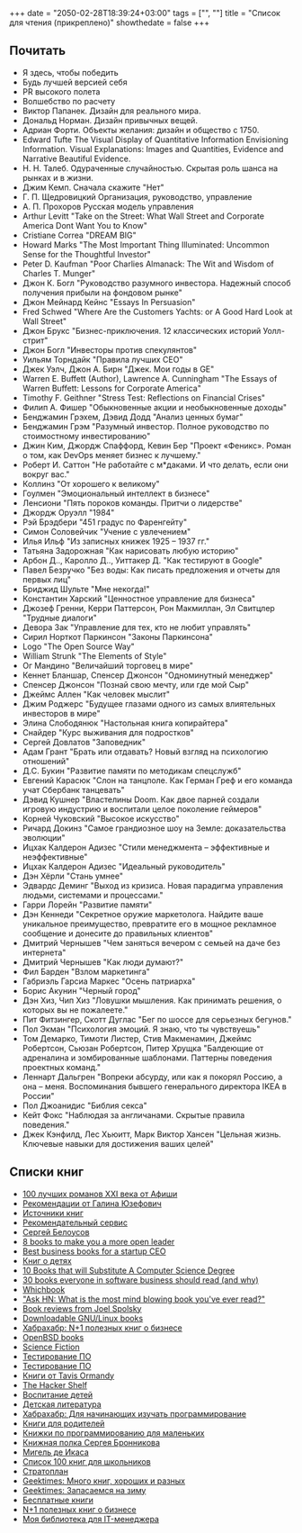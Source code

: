 +++
date = "2050-02-28T18:39:24+03:00"
tags = ["", ""]
title = "Список для чтения (прикреплено)"
showthedate = false
+++

## Почитать

* Я здесь, чтобы победить
* Будь лучшей версией себя
* PR высокого полета
* Волшебство по расчету
* Виктор Папанек. Дизайн для реального мира.
* Дональд Норман. Дизайн привычных вещей.
* Адриан Форти. Объекты желания: дизайн и общество с 1750.
* Edward Tufte The Visual Display of Quantitative Information
Envisioning Information. Visual Explanations: Images and Quantities, Evidence and Narrative Beautiful Evidence.
* Н. Н. Талеб. Одураченные случайностью. Скрытая роль шанса на рынках и в жизни.
* Джим Кемп. Сначала скажите "Нет"
* Г. П. Щедровицкий Организация, руководство, управление
* А. П. Прохоров Русская модель управления
* Arthur Levitt "Take on the Street: What Wall Street and Corporate America Dont Want You to Know"
* Cristiane Correa "DREAM BIG"
* Howard Marks "The Most Important Thing Illuminated: Uncommon Sense for the Thoughtful Investor"
* Peter D. Kaufman "Poor Charlies Almanack: The Wit and Wisdom of Charles T. Munger"
* Джон К. Богл "Руководство разумного инвестора. Надежный способ получения прибыли на фондовом рынке"
* Джон Мейнард Кейнс "Essays In Persuasion"
* Fred Schwed "Where Are the Customers Yachts: or A Good Hard Look at Wall Street"
* Джон Брукс "Бизнес-приключения. 12 классических историй Уолл-cтрит"
* Джон Богл "Инвесторы против спекулянтов"
* Уильям Торндайк "Правила лучших CEO"
* Джек Уэлч, Джон А. Бирн "Джек. Мои годы в GE"
* Warren E. Buffett (Author), Lawrence A. Cunningham "The Essays of Warren Buffett: Lessons for Corporate America"
* Timothy F. Geithner "Stress Test: Reflections on Financial Crises"
* Филип А. Фишер "Обыкновенные акции и необыкновенные доходы"
* Бенджамин Грэхем, Дэвид Додд "Анализ ценных бумаг"
* Бенджамин Грэм "Разумный инвестор. Полное руководство по стоимостному инвестированию"
* Джин Ким, Джордж Спаффорд, Кевин Бер "Проект «Феникс». Роман о том, как DevOps меняет бизнес к лучшему."
* Роберт И. Саттон "Не работайте с м*даками. И что делать, если они вокруг вас."
* Коллинз "От хорошего к великому"
* Гоулмен "Эмоциональный интеллект в бизнесе"
* Ленсиони "Пять пороков команды. Притчи о лидерстве"
* Джордж Оруэлл "1984"
* Рэй Брэдбери "451 градус по Фаренгейту"
* Симон Соловейчик "Учение с увлечением"
* Илья Ильф "Из записных книжек 1925 – 1937 гг."
* Татьяна Задорожная "Как нарисовать любую историю"
* Арбон Д.., Каролло Д.., Уиттакер Д. "Как тестируют в Google"
* Павел Безручко "Без воды: Как писать предложения и отчеты для первых лиц"
* Бриджид Шульте "Мне некогда!"
* Константин Харский "Ценностное управление для бизнеса"
* Джозеф Гренни, Керри Паттерсон, Рон Макмиллан, Эл Свитцлер "Трудные диалоги"
* Девора Зак "Управление для тех, кто не любит управлять"
* Сирил Норткот Паркинсон "Законы Паркинсона"
* Logo "The Open Source Way"
* William Strunk "The Elements of Style"
* Ог Мандино "Величайший торговец в мире"
* Кеннет Бланшар, Спенсер Джонсон "Одноминутный менеджер"
* Спенсер Джонсон "Познай свою мечту, или где мой Сыр"
* Джеймс Аллен "Как человек мыслит"
* Джим Роджерс "Будущее глазами одного из самых влиятельных инвесторов в мире"
* Элина Слободянюк "Настольная книга копирайтера"
* Снайдер "Курс выживания для подростков"
* Сергей Довлатов "Заповедник"
* Адам Грант "Брать или отдавать? Новый взгляд на психологию отношений"
* Д.С. Букин "Развитие памяти по методикам спецслужб"
* Евгений Карасюк "Слон на танцполе. Как Герман Греф и его команда учат Сбербанк танцевать"
* Дэвид Кушнер "Властелины Doom. Как двое парней создали игровую индустрию и воспитали целое поколение геймеров"
* Корней Чуковский "Высокое искусство"
* Ричард Докинз "Самое грандиозное шоу на Земле: доказательства эволюции"
* Ицхак Калдерон Адизес "Стили менеджмента – эффективные и неэффективные"
* Ицхак Калдерон Адизес "Идеальный руководитель"
* Дэн Хёрли "Стань умнее"
* Эдвардс Деминг "Выход из кризиса. Новая парадигма управления людьми, системами и процессами."
* Гарри Лорейн "Развитие памяти"
* Дэн Кеннеди "Секретное оружие маркетолога. Найдите ваше уникальное прeимущество, превратите его в мощное рекламное сообщение и донесите до правильных клиентов"
* Дмитрий Чернышев "Чем заняться вечером с семьей на даче без интернета"
* Дмитрий Чернышев "Как люди думают?"
* Фил Барден "Взлом маркетинга"
* Габриэль Гарсиа Маркес "Осень патриарха"
* Борис Акунин "Черный город"
* Дэн Хиз, Чип Хиз "Ловушки мышления. Как принимать решения, о которых вы не пожалеете."
* Пит Фитзингер, Скотт Дуглас "Бег по шоссе для серьезных бегунов."
* Пол Экман "Психология эмоций. Я знаю, что ты чувствуешь"
* Том Демарко, Тимоти Листер, Стив Макменамин, Джеймс Робертсон, Сьюзан Робертсон, Питер Хрущка
"Балдеющие от адреналина и зомбированные шаблонами. Паттерны поведения проектных команд."
* Леннарт Дальгрен "Вопреки абсурду, или как я покорял Россию, а она – меня. Воспоминания бывшего генерального директора IKEA в России"
* Пол Джоанидис "Библия секса"
* Кейт Фокс "Наблюдая за англичанами. Скрытые правила поведения."
* Джек Кэнфилд, Лес Хьюитт, Марк Виктор Хансен "Цельная жизнь. Ключевые навыки для достижения ваших целей"

## Списки книг

* [100 лучших романов ⅩⅩⅠ века от Афиши](http://mag.afisha.ru/stories/100-luchshih-romanov-veka/100-luchshih-romanov-veka/)
* [Рекомендации от Галина Юзефович](https://meduza.io/specials/books)
* [Источники книг](http://bibla.ru/estet/lists/%D0%B8%D1%81%D1%82%D0%BE%D1%87%D0%BD%D0%B8%D0%BA%D0%B8-%D0%BA%D0%BD%D0%B8%D0%B3/)
* [Рекомендательный сервис](http://nocover.ru/)
* [Сергей Белоусов](https://vc.ru/p/belousov-recommends)
* [8 books to make you a more open leader](https://opensource.com/open-organization/15/12/8-books-make-you-better-leader)
* [Best business books for a startup CEO](http://schoolofherring.com/2015/03/01/best-business-books-for-a-startup-ceo/)
* [Книг о детях](http://medium.com/@v.tvoih.rukah/%D0%BA%D0%BD%D0%B8%D0%B3%D0%B8-%D0%BE-%D0%B4%D0%B5%D1%82%D1%8F%D1%85-a8ce1b7b79ae#.1xc9tz3lm)
* [10 Books that will Substitute A Computer Science Degree](http://www.techoozie.com/10-books-that-will-substitute-a-computer-science-degree/)
* [30 books everyone in software business should read (and why)](http://www.dextronet.com/micro-isv-insights/2012/01/30-books-everyone-in-software-business-should-read-and-why/)
* [Whichbook](http://www.openingthebook.com/whichbook/)
* ["Ask HN: What is the most mind blowing book you've ever read?"](https://news.ycombinator.com/item?id=9674080)
* [Book reviews from Joel Spolsky](http://www.joelonsoftware.com/navLinks/fog0000000262.html)
* [Downloadable GNU/Linux books](http://cfajohnson.com/computers/pdflinks.shtml)
* [Хабрахабр: N+1 полезных книг о бизнесе](http://habrahabr.ru/company/mosigra/blog/110797/)
* [OpenBSD books](http://www.openbsd.org/books.html)
* [Science Fiction](http://www.box.net/shared/static/a6omcl2la0ivlxsn3o8m.jpg)
* [Тестирование ПО](http://www.testingreferences.com/testingliterature.php)
* [Тестирование ПО](http://www.satisfice.com/bibliography.shtml)
* [Книги от Tavis Ormandy](http://taviso.decsystem.org/books.html)
* [The Hacker Shelf](http://hackershelf.com/browse/)
* [Воспитание детей](http://bibla.ru/estet/lists/%D0%B2%D0%BE%D1%81%D0%BF%D0%B8%D1%82%D0%B0%D0%BD%D0%B8%D0%B5-%D0%B4%D0%B5%D1%82%D0%B5%D0%B9/)
* [Детская литература](http://www.g0l.ru/blog/n3029)
* [Хабрахабр: Для начинающих изучать программирование](http://habrahabr.ru/post/143737/)
* [Книги для родителей](http://bibla.ru/estet/lists/%D0%BA%D0%BD%D0%B8%D0%B3%D0%B8-%D0%B4%D0%BB%D1%8F-%D1%80%D0%BE%D0%B4%D0%B8%D1%82%D0%B5%D0%BB%D0%B5%D0%B9/)
* [Книжки по программированию для маленьких](http://sdfgh153.livejournal.com/95604.html)
* [Книжная полка Сергея Бронникова](http://bibla.ru/estet/lists/%D0%BA%D0%BD%D0%B8%D0%B6%D0%BD%D0%B0%D1%8F-%D0%BF%D0%BE%D0%BB%D0%BA%D0%B0-%D1%81%D0%B5%D1%80%D0%B3%D0%B5%D1%8F-%D0%B1%D1%80%D0%BE%D0%BD%D0%BD%D0%B8%D0%BA%D0%BE%D0%B2%D0%B0/)
* [Мигель де Икаса](http://habrahabr.ru/blogs/UNIX/127970/)
* [Список 100 книг для школьников](http://ksonin.livejournal.com/422794.html)
* [Стратоплан](http://www.stratoplan.ru/books/)
* [Geektimes: Много книг, хороших и разных](http://geektimes.ru/post/77016/)
* [Geektimes: Запасаемся на зиму](http://geektimes.ru/post/76714/)
* [Бесплатные книги](http://habrahabr.ru/post/128280/)
* [N+1 полезных книг о бизнесе](https://habrahabr.ru/company/mosigra/blog/110797/)
* [Моя библиотека для IT-менеджера](https://habrahabr.ru/post/239425/)
